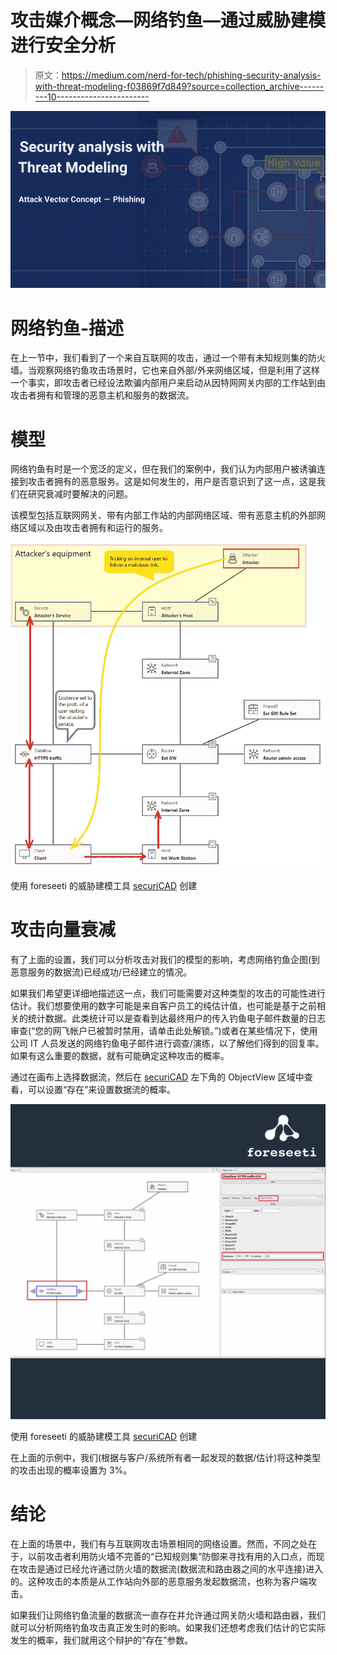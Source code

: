 # 攻击媒介概念—网络钓鱼—通过威胁建模进行安全分析

> 原文：<https://medium.com/nerd-for-tech/phishing-security-analysis-with-threat-modeling-f03869f7d849?source=collection_archive---------10----------------------->

![](img/36f9b352a473ff997f1b7b019fb5ffae.png)

# 网络钓鱼-描述

在上一节中，我们看到了一个来自互联网的攻击，通过一个带有未知规则集的防火墙。当观察网络钓鱼攻击场景时，它也来自外部/外来网络区域，但是利用了这样一个事实，即攻击者已经设法欺骗内部用户来启动从因特网网关内部的工作站到由攻击者拥有和管理的恶意主机和服务的数据流。

# 模型

网络钓鱼有时是一个宽泛的定义，但在我们的案例中，我们认为内部用户被诱骗连接到攻击者拥有的恶意服务。这是如何发生的，用户是否意识到了这一点，这是我们在研究衰减时要解决的问题。

该模型包括互联网网关、带有内部工作站的内部网络区域、带有恶意主机的外部网络区域以及由攻击者拥有和运行的服务。

![](img/53532c24ca1cadba9168b06923a86fb8.png)

使用 foreseeti 的威胁建模工具 [securiCAD](https://foreseeti.com/securicad/) 创建

# 攻击向量衰减

有了上面的设置，我们可以分析攻击对我们的模型的影响，考虑网络钓鱼企图(到恶意服务的数据流)已经成功/已经建立的情况。

如果我们希望更详细地描述这一点，我们可能需要对这种类型的攻击的可能性进行估计。我们想要使用的数字可能是来自客户员工的纯估计值，也可能是基于之前相关的统计数据。此类统计可以是查看到达最终用户的传入钓鱼电子邮件数量的日志审查(“您的网飞帐户已被暂时禁用，请单击此处解锁。”)或者在某些情况下，使用公司 IT 人员发送的网络钓鱼电子邮件进行调查/演练，以了解他们得到的回复率。如果有这么重要的数据，就有可能确定这种攻击的概率。

通过在画布上选择数据流，然后在 [securiCAD](https://foreseeti.com/securicad/) 左下角的 ObjectView 区域中查看，可以设置“存在”来设置数据流的概率。

![](img/610cef7acce15576d83b4080cd52cf34.png)

使用 foreseeti 的威胁建模工具 [securiCAD](https://foreseeti.com/securicad/) 创建

在上面的示例中，我们(根据与客户/系统所有者一起发现的数据/估计)将这种类型的攻击出现的概率设置为 3%。

# 结论

在上面的场景中，我们有与互联网攻击场景相同的网络设置。然而，不同之处在于，以前攻击者利用防火墙不完善的“已知规则集”防御来寻找有用的入口点，而现在攻击是通过已经允许通过防火墙的数据流(数据流和路由器之间的水平连接)进入的。这种攻击的本质是从工作站向外部的恶意服务发起数据流，也称为客户端攻击。

如果我们让网络钓鱼流量的数据流一直存在并允许通过网关防火墙和路由器，我们就可以分析网络钓鱼攻击真正发生时的影响。如果我们还想考虑我们估计的它实际发生的概率，我们就用这个辩护的“存在”参数。